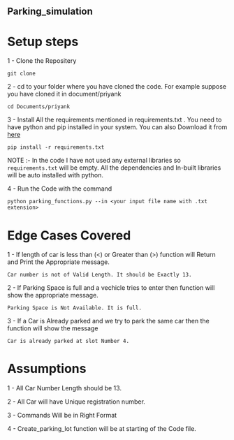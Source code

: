 ## Parking_simulation

# Setup steps

1 - Clone the Repositery 
```
git clone 
```
2 - cd to your folder where you have cloned the code. For example suppose you have cloned it in document/priyank
```
cd Documents/priyank
```
3 - Install All the requirements mentioned in requirements.txt . You need to have python and pip installed in your system. You can also Download it from [here](https://www.python.org/downloads/)
```
pip install -r requirements.txt
```
NOTE :- In the code I have not used any external libraries so ```requirements.txt``` will be empty.  All the dependencies and In-built libraries will be auto installed with python.

4 - Run the Code with the command
```
python parking_functions.py --in <your input file name with .txt extension>
```



# Edge Cases Covered
1 - If length of car is less than (<) or Greater than (>) function will Return and Print the Appropriate message. 
```
Car number is not of Valid Length. It should be Exactly 13.
```

2 - If Parking Space is full and a vechicle tries to enter then function will show the appropriate message. 
```
Parking Space is Not Available. It is full.
```

3 - If a Car is Already parked and we try to park the same car then the function will show the message 
```
Car is already parked at slot Number 4.
```

# Assumptions
1 - All Car Number Length should be 13.

2 - All Car will have Unique registration number.

3 - Commands Will be in Right Format

4 - Create_parking_lot function will be at starting of the Code file.
